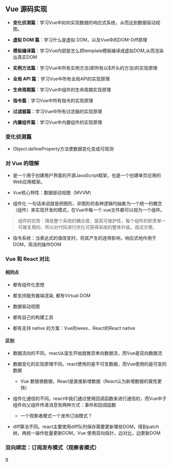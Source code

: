 ## Vue 源码实现

- **变化侦测篇**：学习Vue中如何实现数据的响应式系统，从而达到数据驱动视图。

- **虚拟 DOM 篇**：学习什么是虚拟 DOM，以及Vue中的DOM-Diff原理

- **模板编译篇**：学习Vue内部是怎么把template模板编译成虚拟DOM,从而渲染出真实DOM

- **实例方法篇**：学习Vue中所有实例方法(即所有以$开头的方法)的实现原理

- **全局 API 篇**：学习Vue中所有全局API的实现原理

- **生命周期篇**：学习Vue中组件的生命周期实现原理

- **指令篇**：学习Vue中所有指令的实现原理

- **过滤器篇**：学习Vue中所有过滤器的实现原理

- **内置组件篇**：学习Vue中内置组件的实现原理

### 变化侦测篇
- Object.defineProperty方法使数据变化变成可观测


### 对 Vue 的理解

- 是一个用于创建用户界面的开源JavaScript框架，也是一个创建单页应用的Web应用框架。

- Vue核心特性：数据驱动视图（MVVM）

- 组件化  一句话来说就是把图形、非图形的各种逻辑均抽象为一个统一的概念（组件）来实现开发的模式，在Vue中每一个.vue文件都可以视为一个组件。

> 组件的优势：降低整个系统的耦合度，提高可维护性，每个组件的职责单一可被复用的，所以对代码进行优化可获得系统的整体升级。调试方便。

- 指令系统：当表达式的值改变时，将其产生的连带影响，响应式地作用于 DOM，简洁的操作DOM

### Vue 和 React 对比

#### 相同点

- 都有组件化思想

- 都支持服务器端渲染, 都有Virtual DOM

- 数据驱动视图

- 都有自己的构建工具

- 都有支持 native 的方案：Vue的weex、React的React native

#### 区别

- 数据流向的不同。react从诞生开始就推崇单向数据流，而Vue是双向数据流

- 数据变化的实现原理不同。react使用的是不可变数据，而Vue使用的是可变的数据
  - Vue 数替换数据，React是直接新增数据（React认为新增数据的属性更快）

- 组件化通信的不同。react中我们通过使用回调函数来进行通信的，而Vue中子组件向父组件传递消息有两种方式：事件和回调函数
  - 一个观察者模式一个发布订阅模式？

- diff算法不同。react主要使用diff队列保存需要更新哪些DOM，得到patch树，再统一操作批量更新DOM。Vue 使用双向指针，边对比，边更新DOM

### 双向绑定：订阅发布模式（观察者模式）
g